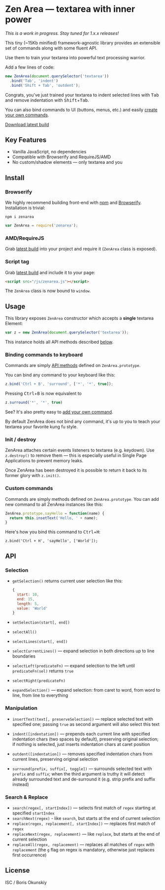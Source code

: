 # Zen Area — textarea with inner power

_This is a work in progress. Stay tuned for 1.x.x releases!_

This tiny (~15Kb minified) framework-agnostic library
provides an extensible set of commands along with some fluent API.

Use them to train your textarea into powerful text processing warrior.

Add a few lines of code:

```js
new ZenArea(document.querySelector('textarea'))
  .bind('Tab', 'indent')
  .bind('Shift + Tab', 'outdent');
```

Congrats, you've just trained your textarea to indent selected lines
with <kbd>Tab</kbd> and remove indentation with <kbd>Shift</kbd>+<kbd>Tab</kbd>.

You can also bind commands to UI (buttons, menus, etc.) and easily [create
your own commands](#user-content-custom-commands).

[Download latest build](https://raw.githubusercontent.com/inca/zenarea/master/build/zenarea.js)

## Key Features

* Vanilla JavaScript, no dependencies
* Compatible with Browserify and RequireJS/AMD
* No custom/shadow elements — only textarea and you

## Install

### Browserify

We highly recommend building front-end with [npm](https://npmjs.org) and
[Browserify](http://browserify.org). Installation is trivial:

```
npm i zenarea
```

```js
var ZenArea = require('zenarea');
```

### AMD/RequireJS

Grab [latest build](https://raw.githubusercontent.com/inca/zenarea/master/build/zenarea.js)
into your project and require it (`ZenArea` class is exposed).

### Script tag

Grab [latest build](https://raw.githubusercontent.com/inca/zenarea/master/build/zenarea.js)
and include it to your page:

```html
<script src="/js/zenarea.js"></script>
```

The `ZenArea` class is now bound to `window`.

## Usage

This library exposes `ZenArea` constructor which accepts a **single** textarea Element:

```js
var z = new ZenArea(document.querySelector('textarea'));
```

This instance holds all API methods described [below](#user-content-api).

### Binding commands to keyboard

Commands are simply [API methods](#user-content-api) defined on `ZenArea.prototype`.
 
You can bind any command to your keyboard like this:

```js
z.bind('Ctrl + B', 'surround', ['*', '*', true]);
```

Pressing <kbd>Ctrl</kbd>+<kbd>B</kbd> is now equivalent to

```js
z.surround('*', '*', true)
```

See? It's also pretty easy to [add your own command](#user-content-custom-commands).

By default ZenArea does not bind any command, it's up to you
to teach your textarea your favorite kung fu style. 

### Init / destroy

ZenArea attaches certain events listeners to textarea (e.g. keydown).
Use `z.destroy()` to remove them — this is especially useful in
Single Page Applications to prevent memory leaks.

Once ZenArea has been destroyed it is possible to return it back to its former
glory with `z.init()`.

### Custom commands 

Commands are simply methods defined on `ZenArea.prototype`.
You can add new command to all ZenArea instances like this:

```js
ZenArea.prototype.sayHello = function(name) {
  return this.insetText('Hello, ' + name);
}
```

Here's how you bind this command to <kbd>Ctrl</kbd>+<kbd>H</kbd>:

```
z.bind('Ctrl + H', 'sayHello', ['World']);
```

## API

### Selection

* `getSelection()` returns current user selection like this:

    ```js
    {
      start: 10,
      end: 15,
      length: 5,
      value: 'World'
    }
    ```
    
* `setSelection(start[, end])`

* `selectAll()`

* `selectLines(start[, end])`

* `selectCurrentLines()` — expand selection in both directions up to line boundaries

* `selectLeft(predicateFn)` — expand selection to the left until `predicateFn(sel)`
  returns `true`

* `selectRight(predicateFn)`

* `expandSelection()` — expand selection: from caret to word, from word to line,
  from line to everything
  
### Manipulation

* `insertText(text[, preserveSelection])` — replace selected text with specified one;
  passing `true` as second argument will also select this text

* `indent([indentation])` — prepends each current line with specified
  indentation chars (two spaces by default), preserving original selection;
  if nothing is selected, just inserts indentation chars at caret position
   
* `outdent([indentation])` — removes specified indentation chars from current lines,
  preserving original selection

* `surround(prefix, suffix[, toggle])` — surrounds selected text with `prefix`
  and `suffix`; when the third argument is truthy it will detect already surrounded
  text and de-surround it (e.g. strip prefix and suffix instead)
  
### Search & Replace

* `search(regex[, startIndex])` — selects first match of `regex` starting
  at specified `startIndex`
* `searchNext(regex)` - like `search`, but starts at the end of current selection
* `replace(regex, replacement[, startIndex])` — replaces first match of `regex`
* `replaceNext(regex, replacement)` — like `replace`, but starts at the end of
  current selection
* `replaceAll(regex, replacement)` — replaces all matches of `regex` with `replacement`
  (the `g` flag on regex is mandatory, otherwise just replaces first occurrence)

## License

ISC / Boris Okunskiy

